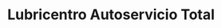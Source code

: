 ---
title: "Lubricentro Autoservicio Total"
url: /limon/lubricentro-autoservicio-total/
shop: reparación de automóviles
---